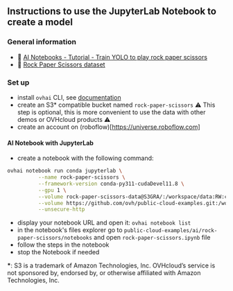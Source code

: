 ## Instructions to use the JupyterLab Notebook to create a model

### General information
  - 🔗 [AI Notebooks - Tutorial - Train YOLO to play rock paper scissors](https://help.ovhcloud.com/csm/en-gb-public-cloud-ai-notebooks-tuto-rock-paper-scissors?id=kb_article_view&sysparm_article=KB0060272)
  - 🔗 [Rock Paper Scissors dataset](https://universe.roboflow.com/roboflow-58fyf/rock-paper-scissors-sxsw)

### Set up
  - install `ovhai` CLI, see [documentation](https://help.ovhcloud.com/csm/en-gb-public-cloud-ai-cli-install-client?id=kb_article_view&sysparm_article=KB0047844)
  - create an S3* compatible bucket named `rock-paper-scissors` ⚠️ This step is optional, this is more convenient to use the data with other demos or OVHcloud products ⚠️
  - create an account on (roboflow)[https://universe.roboflow.com]

#### AI Notebook with JupyterLab
  - create a notebook with the following command:
```bash
ovhai notebook run conda jupyterlab \
          --name rock-paper-scissors \
          --framework-version conda-py311-cudaDevel11.8 \
          --gpu 1 \
          --volume rock-paper-scissors-data@S3GRA/:/workspace/data:RW:cache \
          --volume https://github.com/ovh/public-cloud-examples.git:/workspace/public-cloud-examples:RW \
          --unsecure-http
```
  - display your notebook URL and open it: `ovhai notebook list`
  - in the notebook's files explorer go to `public-cloud-examples/ai/rock-paper-scissors/notebooks` and open `rock-paper-scissors.ipynb` file
  - follow the steps in the notebook
  - stop the Notebook if needed

  **\***: S3 is a trademark of Amazon Technologies, Inc. OVHcloud’s service is not sponsored by, endorsed by, or otherwise affiliated with Amazon Technologies, Inc.